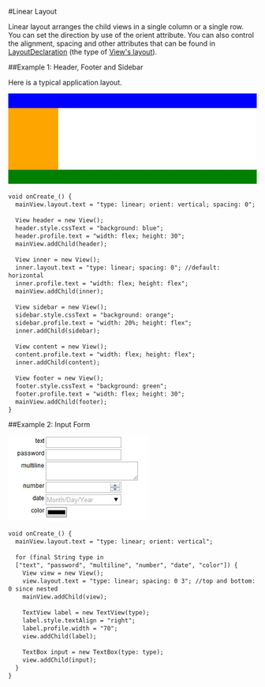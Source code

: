 #Linear Layout

Linear layout arranges the child views in a single column or a single row. You can set the direction by use of the orient attribute. You can also control the alignment, spacing and other attributes that can be found in [LayoutDeclaration](http://rikulo.org/api/_/rikulo_view/LayoutDeclaration.html) (the type of [View's layout](http://rikulo.org/api/_/rikulo_view/View.html#set:layout)).

##Example 1: Header, Footer and Sidebar

Here is a typical application layout.

![Border Layout](borderlayout.jpg?raw=true)

    void onCreate_() {
      mainView.layout.text = "type: linear; orient: vertical; spacing: 0";

      View header = new View();
      header.style.cssText = "background: blue";
      header.profile.text = "width: flex; height: 30";
      mainView.addChild(header);

      View inner = new View();
      inner.layout.text = "type: linear; spacing: 0"; //default: horizontal
      inner.profile.text = "width: flex; height: flex";
      mainView.addChild(inner);

      View sidebar = new View();
      sidebar.style.cssText = "background: orange";
      sidebar.profile.text = "width: 20%; height: flex";
      inner.addChild(sidebar);

      View content = new View();
      content.profile.text = "width: flex; height: flex";
      inner.addChild(content);

      View footer = new View();
      footer.style.cssText = "background: green";
      footer.profile.text = "width: flex; height: 30";
      mainView.addChild(footer);
    }

##Example 2: Input Form

![Input Form](inputform.jpg?raw=true)

    void onCreate_() {
      mainView.layout.text = "type: linear; orient: vertical";

      for (final String type in
      ["text", "password", "multiline", "number", "date", "color"]) {
        View view = new View();
        view.layout.text = "type: linear; spacing: 0 3"; //top and bottom: 0 since nested
        mainView.addChild(view);

        TextView label = new TextView(type);
        label.style.textAlign = "right";
        label.profile.width = "70";
        view.addChild(label);

        TextBox input = new TextBox(type: type);
        view.addChild(input);
      }
    }

